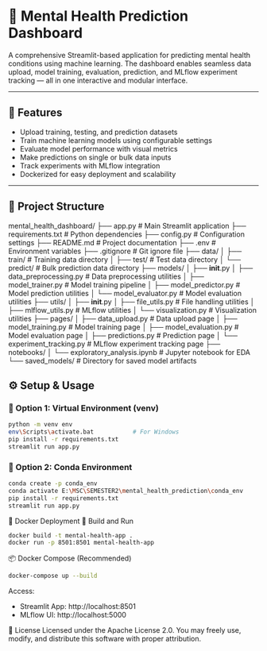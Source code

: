 # 🧠 Mental Health Prediction Dashboard

A comprehensive Streamlit-based application for predicting mental health conditions using machine learning. The dashboard enables seamless data upload, model training, evaluation, prediction, and MLflow experiment tracking — all in one interactive and modular interface.

---

## 🚀 Features

- Upload training, testing, and prediction datasets
- Train machine learning models using configurable settings
- Evaluate model performance with visual metrics
- Make predictions on single or bulk data inputs
- Track experiments with MLflow integration
- Dockerized for easy deployment and scalability

---

## 📁 Project Structure
mental_health_dashboard/
├── app.py                          # Main Streamlit application
├── requirements.txt                # Python dependencies
├── config.py                       # Configuration settings
├── README.md                       # Project documentation
├── .env                           # Environment variables
├── .gitignore                     # Git ignore file
├── data/
│   ├── train/                     # Training data directory
│   ├── test/                      # Test data directory
│   └── predict/                   # Bulk prediction data directory
├── models/
│   ├── __init__.py
│   ├── data_preprocessing.py      # Data preprocessing utilities
│   ├── model_trainer.py           # Model training pipeline
│   ├── model_predictor.py         # Model prediction utilities
│   └── model_evaluator.py         # Model evaluation utilities
├── utils/
│   ├── __init__.py
│   ├── file_utils.py              # File handling utilities
│   ├── mlflow_utils.py            # MLflow utilities
│   └── visualization.py           # Visualization utilities
├── pages/
│   ├── data_upload.py           # Data upload page
│   ├── model_training.py        # Model training page
│   ├── model_evaluation.py      # Model evaluation page
│   ├── predictions.py           # Prediction page
│   └── experiment_tracking.py   # MLflow experiment tracking page
├── notebooks/
│   └── exploratory_analysis.ipynb # Jupyter notebook for EDA
└── saved_models/                  # Directory for saved model artifacts


## ⚙️ Setup & Usage

### 🔹 Option 1: Virtual Environment (venv)
```bash
python -m venv env
env\Scripts\activate.bat           # For Windows
pip install -r requirements.txt
streamlit run app.py
```

### 🔹 Option 2: Conda Environment
```bash
conda create -p conda_env
conda activate E:\MSC\SEMESTER2\mental_health_prediction\conda_env
pip install -r requirements.txt
streamlit run app.py
```

🐳 Docker Deployment
🧱 Build and Run
```bash
docker build -t mental-health-app .
docker run -p 8501:8501 mental-health-app
```

📦 Docker Compose (Recommended)
```bash
docker-compose up --build
```

Access:
- Streamlit App: http://localhost:8501
- MLflow UI: http://localhost:5000

📜 License
Licensed under the Apache License 2.0.
You may freely use, modify, and distribute this software with proper attribution.





